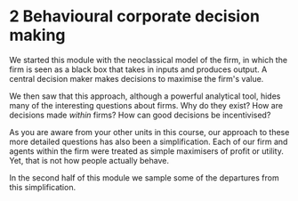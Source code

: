 # 2 Behavioural corporate decision making

We started this module with the neoclassical model of the firm, in which the firm is seen as a black box that takes in inputs and produces output. A central decision maker makes decisions to maximise the firm's value.

We then saw that this approach, although a powerful analytical tool, hides many of the interesting questions about firms. Why do they exist? How are decisions made *within* firms? How can good decisions be incentivised?

As you are aware from your other units in this course, our approach to these more detailed questions has also been a simplification. Each of our firm and agents within the firm were treated as simple maximisers of profit or utility. Yet, that is not how people actually behave.

In the second half of this module we sample some of the departures from this simplification.